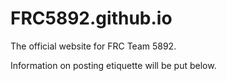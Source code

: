 # FRC5892.github.io
The official website for FRC Team 5892.

Information on posting etiquette will be put below.
